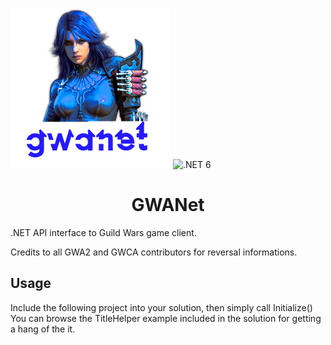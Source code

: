 ![alt text](https://github.com/DarkRock-Team/GWANet/blob/master/Resources/gwanet.png "GWANet")
![.NET 6](https://github.com/DarkRock-Team/GWANet/workflows/.NET/badge.svg?branch=master)
# <center> GWANet </center>
.NET API interface to Guild Wars game client.

Credits to all GWA2 and GWCA contributors for reversal informations.

## Usage
Include the following project into your solution, then simply call Initialize()
You can browse the TitleHelper example included in the solution for getting a hang of the it.
